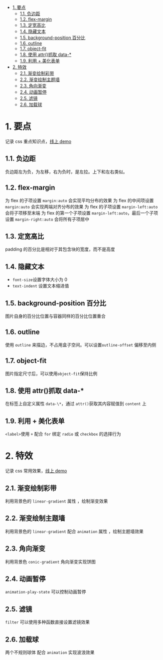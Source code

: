 <!-- TOC -->

- [1. 要点](#1-%e8%a6%81%e7%82%b9)
  - [1.1. 负边距](#11-%e8%b4%9f%e8%be%b9%e8%b7%9d)
  - [1.2. flex-margin](#12-flex-margin)
  - [1.3. 定宽高比](#13-%e5%ae%9a%e5%ae%bd%e9%ab%98%e6%af%94)
  - [1.4. 隐藏文本](#14-%e9%9a%90%e8%97%8f%e6%96%87%e6%9c%ac)
  - [1.5. background-position 百分比](#15-background-position-%e7%99%be%e5%88%86%e6%af%94)
  - [1.6. outline](#16-outline)
  - [1.7. object-fit](#17-object-fit)
  - [1.8. 使用 attr()抓取 data-\*](#18-%e4%bd%bf%e7%94%a8-attr%e6%8a%93%e5%8f%96-data)
  - [1.9. 利用 + 美化表单](#19-%e5%88%a9%e7%94%a8--%e7%be%8e%e5%8c%96%e8%a1%a8%e5%8d%95)
- [2. 特效](#2-%e7%89%b9%e6%95%88)
  - [2.1. 渐变绘制彩带](#21-%e6%b8%90%e5%8f%98%e7%bb%98%e5%88%b6%e5%bd%a9%e5%b8%a6)
  - [2.2. 渐变绘制主题墙](#22-%e6%b8%90%e5%8f%98%e7%bb%98%e5%88%b6%e4%b8%bb%e9%a2%98%e5%a2%99)
  - [2.3. 角向渐变](#23-%e8%a7%92%e5%90%91%e6%b8%90%e5%8f%98)
  - [2.4. 动画暂停](#24-%e5%8a%a8%e7%94%bb%e6%9a%82%e5%81%9c)
  - [2.5. 滤镜](#25-%e6%bb%a4%e9%95%9c)
  - [2.6. 加载球](#26-%e5%8a%a0%e8%bd%bd%e7%90%83)

<!-- /TOC -->

# 1. 要点

记录 css 重点知识点，[线上 demo](https://codepen.io/liupeng1991/pen/KKdqaoe)

## 1.1. 负边距

负边距左为负，为左移，右为负时，是左拉。上下和左右类似。

## 1.2. flex-margin

为 flex 的子项设置 `margin:auto` 会实现平均分布的效果
为 flex 的中间项设置 `margin:auto` 会实现两端对齐分布的效果
为 flex 的子项设置 `margin-left:auto` 会将子项移至末端
为 flex 的第一个子项设置 `margin-left:auto`，最后一个子项设置 `margin-right:auto` 会将所有子项居中

## 1.3. 定宽高比

padding 的百分比是相对于其包含块的宽度，而不是高度

## 1.4. 隐藏文本

- `font-size`设置字体大小为 0
- `text-indent` 设置文本缩进值

## 1.5. background-position 百分比

图片自身的百分比位置与容器同样的百分比位置重合

## 1.6. outline

使用 `outline` 来描边，不占用盒子空间。可以设置`outline-offset` 偏移至内侧

## 1.7. object-fit

图片指定尺寸后，可以使用`object-fit`保持比例

## 1.8. 使用 attr()抓取 data-\*

在标签上自定义属性 `data-\*`，通过 `attr()`获取其内容赋值到 `content` 上

## 1.9. 利用 + 美化表单

`<label>`使用 `+` 配合 `for` 绑定 `radio` 或 `checkbox` 的选择行为

# 2. 特效

记录 css 常用效果，[线上 demo](https://codepen.io/liupeng1991/pen/rNOwjbE)

## 2.1. 渐变绘制彩带

利用背景色的 `linear-gradient` 属性 ，绘制渐变效果

## 2.2. 渐变绘制主题墙

利用背景色的 `linear-gradient` 配合 `animation` 属性 ，绘制主题墙效果

## 2.3. 角向渐变

利用背景色 `conic-gradient` 角向渐变实现饼图

## 2.4. 动画暂停

`animation-play-state` 可以控制动画暂停

## 2.5. 滤镜

`filter` 可以使用多种函数直接设置滤镜效果

## 2.6. 加载球

两个不规则球体 配合 `animation` 实现波浪效果
